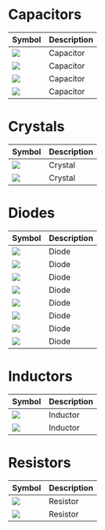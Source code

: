 # Capacitors

Symbol|Description
---|---
![](./symbols/ech-capacitor-non-1.svg)|Capacitor
![](./symbols/ech-capacitor-non-2.svg)|Capacitor
![](./symbols/ech-capacitor-pol-1.svg)|Capacitor
![](./symbols/ech-capacitor-pol-2.svg)|Capacitor

# Crystals

Symbol|Description
---|---
![](./symbols/ech-crystal-1.svg)|Crystal
![](./symbols/ech-crystal-2.svg)|Crystal

# Diodes

Symbol|Description
---|---
![](./symbols/ech-diode-1.svg)|Diode
![](./symbols/ech-diode-2.svg)|Diode
![](./symbols/ech-diode-schottky-2.svg)|Diode
![](./symbols/ech-diode-schottky-1.svg)|Diode
![](./symbols/ech-diode-tvs-1.svg)|Diode
![](./symbols/ech-diode-tvs-2.svg)|Diode
![](./symbols/ech-diode-zener-1.svg)|Diode
![](./symbols/ech-diode-zener-2.svg)|Diode

# Inductors

Symbol|Description
---|---
![](./symbols/ech-inductor-1.svg)|Inductor
![](./symbols/ech-inductor-2.svg)|Inductor

# Resistors

Symbol|Description
---|---
![](./symbols/ech-resistor-1.svg)|Resistor
![](./symbols/ech-resistor-2.svg)|Resistor
